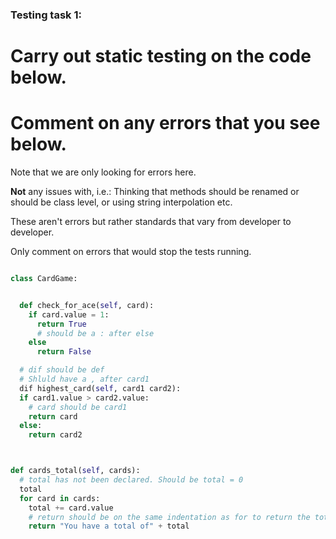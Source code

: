 ### Testing task 1:

# Carry out static testing on the code below.

# Comment on any errors that you see below.

Note that we are only looking for errors here.

**Not** any issues with, i.e.:
Thinking that methods should be renamed or should be class level, or using string interpolation etc.

These aren't errors but rather standards that vary from developer to developer.

Only comment on errors that would stop the tests running.

```python

class CardGame:


  def check_for_ace(self, card):
    if card.value = 1:
      return True
      # should be a : after else
    else
      return False

  # dif should be def
  # Shluld have a , after card1
  dif highest_card(self, card1 card2):
  if card1.value > card2.value:
    # card should be card1
    return card
  else:
    return card2



def cards_total(self, cards):
  # total has not been declared. Should be total = 0
  total
  for card in cards:
    total += card.value
    # return should be on the same indentation as for to return the total
    return "You have a total of" + total

```
